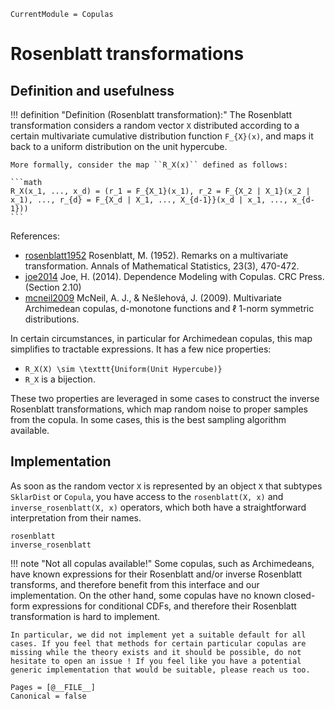 ```@meta
CurrentModule = Copulas
```

# Rosenblatt transformations

## Definition and usefulness

!!! definition "Definition (Rosenblatt transformation):"
    The Rosenblatt transformation considers a random vector ``X`` distributed according to a certain multivariate cumulative distribution function ``F_{X}(x)``, and maps it back to a uniform distribution on the unit hypercube.

    More formally, consider the map ``R_X(x)`` defined as follows:

    ```math
    R_X(x_1, ..., x_d) = (r_1 = F_{X_1}(x_1), r_2 = F_{X_2 | X_1}(x_2 | x_1), ..., r_{d} = F_{X_d | X_1, ..., X_{d-1}}(x_d | x_1, ..., x_{d-1}))
    ```

References:
* [rosenblatt1952](@cite) Rosenblatt, M. (1952). Remarks on a multivariate transformation. Annals of Mathematical Statistics, 23(3), 470-472.
* [joe2014](@cite) Joe, H. (2014). Dependence Modeling with Copulas. CRC Press. (Section 2.10)
* [mcneil2009](@cite) McNeil, A. J., & Nešlehová, J. (2009). Multivariate Archimedean copulas, d-monotone functions and ℓ 1-norm symmetric distributions.

In certain circumstances, in particular for Archimedean copulas, this map simplifies to tractable expressions. It has a few nice properties:

* ``R_X(X) \sim \texttt{Uniform(Unit Hypercube)}``
* ``R_X`` is a bijection. 

These two properties are leveraged in some cases to construct the inverse Rosenblatt transformations, which map random noise to proper samples from the copula. In some cases, this is the best sampling algorithm available. 

## Implementation

As soon as the random vector ``X`` is represented by an object `X` that subtypes `SklarDist` or `Copula`, you have access to the `rosenblatt(X, x)` and `inverse_rosenblatt(X, x)` operators, which both have a straightforward interpretation from their names. 

```@docs
rosenblatt
inverse_rosenblatt
```

!!! note "Not all copulas available!"
    Some copulas, such as Archimedeans, have known expressions for their Rosenblatt and/or inverse Rosenblatt transforms, and therefore benefit from this interface and our implementation. On the other hand, some copulas have no known closed-form expressions for conditional CDFs, and therefore their Rosenblatt transformation is hard to implement.

    In particular, we did not implement yet a suitable default for all cases. If you feel that methods for certain particular copulas are missing while the theory exists and it should be possible, do not hesitate to open an issue ! If you feel like you have a potential generic implementation that would be suitable, please reach us too. 


```@bibliography
Pages = [@__FILE__]
Canonical = false
```